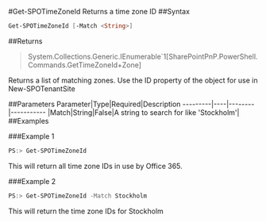 #Get-SPOTimeZoneId
Returns a time zone ID
##Syntax
```powershell
Get-SPOTimeZoneId [-Match <String>]
```


##Returns
>System.Collections.Generic.IEnumerable`1[SharePointPnP.PowerShell.Commands.GetTimeZoneId+Zone]

Returns a list of matching zones. Use the ID property of the object for use in New-SPOTenantSite

##Parameters
Parameter|Type|Required|Description
---------|----|--------|-----------
|Match|String|False|A string to search for like 'Stockholm'|
##Examples

###Example 1
```powershell
PS:> Get-SPOTimeZoneId
```
This will return all time zone IDs in use by Office 365.

###Example 2
```powershell
PS:> Get-SPOTimeZoneId -Match Stockholm
```
This will return the time zone IDs for Stockholm
